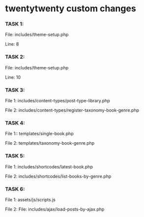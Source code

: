 # twentytwenty custom changes

### TASK 1:

File: includes/theme-setup.php

Line: 8

### TASK 2:

File: includes/theme-setup.php

Line: 10

### TASK 3:

File 1: includes/content-types/post-type-library.php

File 2: includes/content-types/register-taxonomy-book-genre.php

### TASK 4:

File 1:: templates/single-book.php

File 2: templates/taxonomy-book-genre.php

### TASK 5:
File 1: includes/shortcodes/latest-book.php

File 2: includes/shortcodes/list-books-by-genre.php

### TASK 6:
File 1: assets/js/scripts.js

File 2: File: includes/ajax/load-posts-by-ajax.php
